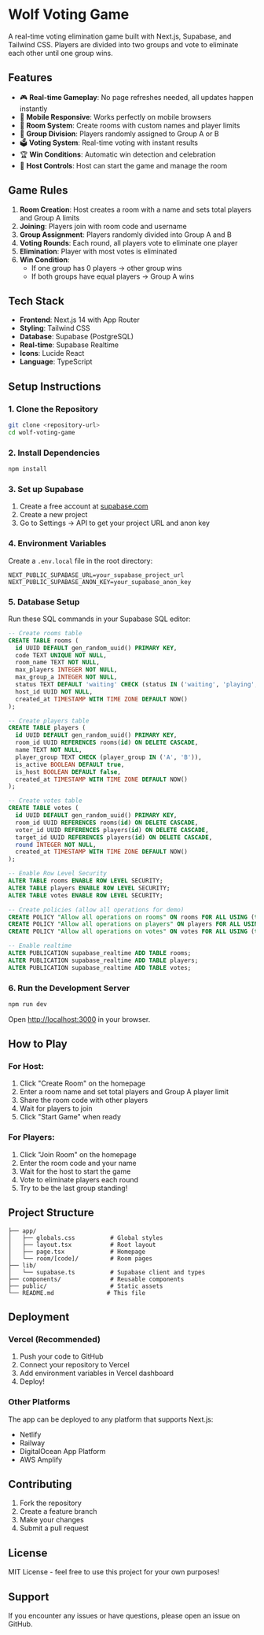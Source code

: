 # Wolf Voting Game

A real-time voting elimination game built with Next.js, Supabase, and Tailwind CSS. Players are divided into two groups and vote to eliminate each other until one group wins.

## Features

- 🎮 **Real-time Gameplay**: No page refreshes needed, all updates happen instantly
- 📱 **Mobile Responsive**: Works perfectly on mobile browsers
- 👥 **Room System**: Create rooms with custom names and player limits
- 🎯 **Group Division**: Players randomly assigned to Group A or B
- 🗳️ **Voting System**: Real-time voting with instant results
- 🏆 **Win Conditions**: Automatic win detection and celebration
- 👑 **Host Controls**: Host can start the game and manage the room

## Game Rules

1. **Room Creation**: Host creates a room with a name and sets total players and Group A limits
2. **Joining**: Players join with room code and username
3. **Group Assignment**: Players randomly divided into Group A and B
4. **Voting Rounds**: Each round, all players vote to eliminate one player
5. **Elimination**: Player with most votes is eliminated
6. **Win Condition**: 
   - If one group has 0 players → other group wins
   - If both groups have equal players → Group A wins

## Tech Stack

- **Frontend**: Next.js 14 with App Router
- **Styling**: Tailwind CSS
- **Database**: Supabase (PostgreSQL)
- **Real-time**: Supabase Realtime
- **Icons**: Lucide React
- **Language**: TypeScript

## Setup Instructions

### 1. Clone the Repository

```bash
git clone <repository-url>
cd wolf-voting-game
```

### 2. Install Dependencies

```bash
npm install
```

### 3. Set up Supabase

1. Create a free account at [supabase.com](https://supabase.com)
2. Create a new project
3. Go to Settings → API to get your project URL and anon key

### 4. Environment Variables

Create a `.env.local` file in the root directory:

```env
NEXT_PUBLIC_SUPABASE_URL=your_supabase_project_url
NEXT_PUBLIC_SUPABASE_ANON_KEY=your_supabase_anon_key
```

### 5. Database Setup

Run these SQL commands in your Supabase SQL editor:

```sql
-- Create rooms table
CREATE TABLE rooms (
  id UUID DEFAULT gen_random_uuid() PRIMARY KEY,
  code TEXT UNIQUE NOT NULL,
  room_name TEXT NOT NULL,
  max_players INTEGER NOT NULL,
  max_group_a INTEGER NOT NULL,
  status TEXT DEFAULT 'waiting' CHECK (status IN ('waiting', 'playing', 'finished')),
  host_id UUID NOT NULL,
  created_at TIMESTAMP WITH TIME ZONE DEFAULT NOW()
);

-- Create players table
CREATE TABLE players (
  id UUID DEFAULT gen_random_uuid() PRIMARY KEY,
  room_id UUID REFERENCES rooms(id) ON DELETE CASCADE,
  name TEXT NOT NULL,
  player_group TEXT CHECK (player_group IN ('A', 'B')),
  is_active BOOLEAN DEFAULT true,
  is_host BOOLEAN DEFAULT false,
  created_at TIMESTAMP WITH TIME ZONE DEFAULT NOW()
);

-- Create votes table
CREATE TABLE votes (
  id UUID DEFAULT gen_random_uuid() PRIMARY KEY,
  room_id UUID REFERENCES rooms(id) ON DELETE CASCADE,
  voter_id UUID REFERENCES players(id) ON DELETE CASCADE,
  target_id UUID REFERENCES players(id) ON DELETE CASCADE,
  round INTEGER NOT NULL,
  created_at TIMESTAMP WITH TIME ZONE DEFAULT NOW()
);

-- Enable Row Level Security
ALTER TABLE rooms ENABLE ROW LEVEL SECURITY;
ALTER TABLE players ENABLE ROW LEVEL SECURITY;
ALTER TABLE votes ENABLE ROW LEVEL SECURITY;

-- Create policies (allow all operations for demo)
CREATE POLICY "Allow all operations on rooms" ON rooms FOR ALL USING (true);
CREATE POLICY "Allow all operations on players" ON players FOR ALL USING (true);
CREATE POLICY "Allow all operations on votes" ON votes FOR ALL USING (true);

-- Enable realtime
ALTER PUBLICATION supabase_realtime ADD TABLE rooms;
ALTER PUBLICATION supabase_realtime ADD TABLE players;
ALTER PUBLICATION supabase_realtime ADD TABLE votes;
```

### 6. Run the Development Server

```bash
npm run dev
```

Open [http://localhost:3000](http://localhost:3000) in your browser.

## How to Play

### For Host:
1. Click "Create Room" on the homepage
2. Enter a room name and set total players and Group A player limit
3. Share the room code with other players
4. Wait for players to join
5. Click "Start Game" when ready

### For Players:
1. Click "Join Room" on the homepage
2. Enter the room code and your name
3. Wait for the host to start the game
4. Vote to eliminate players each round
5. Try to be the last group standing!

## Project Structure

```
├── app/
│   ├── globals.css          # Global styles
│   ├── layout.tsx           # Root layout
│   ├── page.tsx             # Homepage
│   └── room/[code]/         # Room pages
├── lib/
│   └── supabase.ts          # Supabase client and types
├── components/              # Reusable components
├── public/                  # Static assets
└── README.md               # This file
```

## Deployment

### Vercel (Recommended)

1. Push your code to GitHub
2. Connect your repository to Vercel
3. Add environment variables in Vercel dashboard
4. Deploy!

### Other Platforms

The app can be deployed to any platform that supports Next.js:
- Netlify
- Railway
- DigitalOcean App Platform
- AWS Amplify

## Contributing

1. Fork the repository
2. Create a feature branch
3. Make your changes
4. Submit a pull request

## License

MIT License - feel free to use this project for your own purposes!

## Support

If you encounter any issues or have questions, please open an issue on GitHub.
